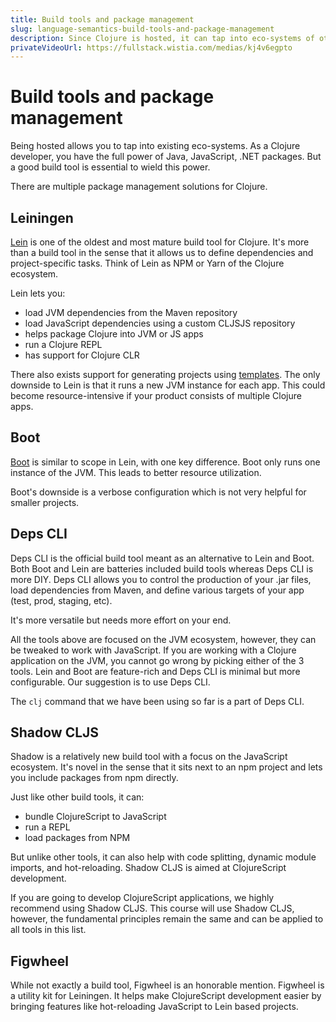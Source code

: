 ```yaml
---
title: Build tools and package management
slug: language-semantics-build-tools-and-package-management
description: Since Clojure is hosted, it can tap into eco-systems of other languages. This has led to multiple build tools for different eco-systems. Choosing the right build tool might get tough for a beginner as the pros and cons might not be known. In this module, we'll learn about the general state of build tools in Clojure and choose the tool for our project.
privateVideoUrl: https://fullstack.wistia.com/medias/kj4v6egpto
---
```


# Build tools and package management
Being hosted allows you to tap into existing eco-systems. As a Clojure developer, you have the full power of Java, JavaScript, .NET packages.
But a good build tool is essential to wield this power.

There are multiple package management solutions for Clojure.

## Leiningen
[Lein](https://leiningen.org/) is one of the oldest and most mature build tool for Clojure. It's more than a build tool in the sense that it allows us to define dependencies and project-specific tasks. Think of Lein as NPM or Yarn of the Clojure ecosystem.

Lein lets you:
- load JVM dependencies from the Maven repository
- load JavaScript dependencies using a custom CLJSJS repository
- helps package Clojure into JVM or JS apps
- run a Clojure REPL
- has support for Clojure CLR

There also exists support for generating projects using [templates](https://clj-templates.com/). The only downside to Lein is that it runs a new JVM instance for each app. This could become resource-intensive if your product consists of multiple Clojure apps.


## Boot
[Boot](https://github.com/boot-clj/boot) is similar to scope in Lein, with one key difference. Boot only runs one instance of the JVM. This leads to better resource utilization.

Boot's downside is a verbose configuration which is not very helpful for smaller projects.

## Deps CLI
Deps CLI is the official build tool meant as an alternative to Lein and Boot. Both Boot and Lein are batteries included build tools whereas Deps CLI is more DIY. Deps CLI allows you to control the production of your .jar files, load dependencies from Maven, and define various targets of your app (test, prod, staging, etc).

It's more versatile but needs more effort on your end.

All the tools above are focused on the JVM ecosystem, however, they can be tweaked to work with JavaScript.
If you are working with a Clojure application on the JVM, you cannot go wrong by picking either of the 3 tools. Lein and Boot are feature-rich and Deps CLI is minimal but more configurable. Our suggestion is to use Deps CLI.

The `clj` command that we have been using so far is a part of Deps CLI.

## Shadow CLJS
Shadow is a relatively new build tool with a focus on the JavaScript ecosystem. It's novel in the sense that it sits next to an npm project and lets you include packages from npm directly.

Just like other build tools, it can:
- bundle ClojureScript to JavaScript
- run a REPL
- load packages from NPM

But unlike other tools, it can also help with code splitting, dynamic module imports, and hot-reloading. Shadow CLJS is aimed at ClojureScript development.

If you are going to develop ClojureScript applications, we highly recommend using Shadow CLJS. This course will use Shadow CLJS, however, the fundamental principles remain the same and can be applied to all tools in this list.

## Figwheel
While not exactly a build tool, Figwheel is an honorable mention. Figwheel is a utility kit for Leiningen. It helps make ClojureScript development easier by bringing features like hot-reloading JavaScript to Lein based projects.
